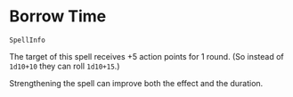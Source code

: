 # Borrow Time

`SpellInfo`

The target of this spell receives +5 action points for 1 round. (So instead of `1d10+10` they can roll `1d10+15`.)

Strengthening the spell can improve both the effect and the duration.

